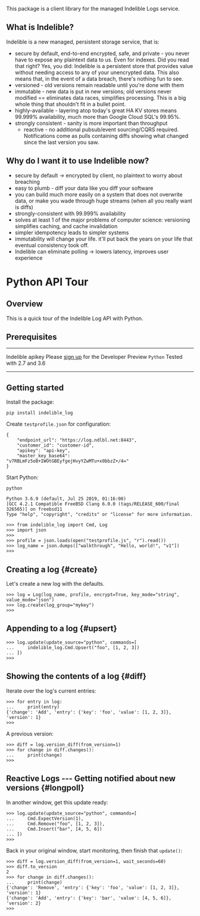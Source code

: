 This package is a client library for the managed Indelible Logs service.

What is Indelible?
------------------

Indelible is a new managed, persistent storage service, that is:
* secure by default, end-to-end encrypted, safe, and private - you never have to expose any plaintext data to us.  Even for indexes.  Did you read that right?  Yes, you did: Indelible is a persistent store that provides value without needing access to any of your unencrypted data.  This also means that, in the event of a data breach, there's nothing fun to see.
* versioned - old versions remain readable until you're done with them
* immutable - new data is put in new versions; old versions never modified == eliminates data races, simplifies processing.  This is a big whole thing that shouldn't fit in a bullet point.
* highly-available - layering atop today's great HA KV stores means 99.999% availability, much more than Google Cloud SQL's 99.95%.
* strongly consistent - sanity is more important than throughput
    * reactive - no additional pubsub/event sourcing/CQRS required.  Notifications come as pulls containing diffs showing what changed since the last version you saw.

Why do I want it to use Indelible now?
--------------------------------------
* secure by default -> encrypted by client, no plaintext to worry about breaching
* easy to plumb - diff your data like you diff your software
* you can build much more easily on a system that does not overwrite data, or make you wade through huge streams (when all you really want is diffs)
* strongly-consistent with 99.999% availability
* solves at least 1 of the major problems of computer science: versioning simplifies caching, and cache invalidation
* simpler idempotency leads to simpler systems
* immutability will change your life.  it'll put back the years on your life that eventual consistency took off.
* Indelible can eliminate polling -> lowers latency, improves user experience

Python API Tour
===============

Overview
--------

This is a quick tour of the Indelible Log API with Python.

Prerequisites
-------------

  ------------------ ------------------------------------------------------------------------------------
  Indelible apikey   Please [sign up](mailto:showmethelogs@indelible.systems) for the Developer Preview
  `Python`           Tested with 2.7 and 3.6
  ------------------ ------------------------------------------------------------------------------------

Getting started
---------------

Install the package:

``` {#input}
pip install indelible_log
```

Create `testprofile.json` for configuration:

    {
        "endpoint_url": "https://log.ndlbl.net:8443",
        "customer_id": "customer-id",
        "apikey": "api-key",
        "master_key_base64": "v7RBLmFz5oB+IWOtGBEyfgejHvyYZwMTu+x0bbzZ+/4="
    }

Start Python:

``` {#input}
python
```

    Python 3.6.9 (default, Jul 25 2019, 01:16:08) 
    [GCC 4.2.1 Compatible FreeBSD Clang 6.0.0 (tags/RELEASE_600/final 326565)] on freebsd11
    Type "help", "copyright", "credits" or "license" for more information.

    >>> from indelible_log import Cmd, Log
    >>> import json
    >>>
    >>> profile = json.loads(open("testprofile.js", "r").read())
    >>> log_name = json.dumps(["walkthrough", "Hello, world!", "v1"])
    >>>

Creating a log {#create}
--------------

Let\'s create a new log with the defaults.

    >>> log = Log(log_name, profile, encrypt=True, key_mode="string", value_mode="json")
    >>> log.create(log_group="mykey")
    >>>

Appending to a log {#upsert}
------------------

    >>> log.update(update_source="python", commands=[
    ...     indelible_log.Cmd.Upsert("foo", [1, 2, 3])
    ... ])
    >>>

Showing the contents of a log {#diff}
-----------------------------

Iterate over the log\'s current entries:

    >>> for entry in log:
    ...     print(entry)
    {'change': 'Add', 'entry': {'key': 'foo', 'value': [1, 2, 3]}, 'version': 1}
    >>>

A previous version:

    >>> diff = log.version_diff(from_version=1)
    >>> for change in diff.changes():
    ...     print(change)
    >>>

Reactive Logs --- Getting notified about new versions {#longpoll}
-----------------------------------------------------

In another window, get this update ready:

    >>> log.update(update_source="python", commands=[
    ...     Cmd.ExpectVersion(1),
    ...     Cmd.Remove("foo", [1, 2, 3]),
    ...     Cmd.Insert("bar", [4, 5, 6])
    ... ])
    >>>

Back in your original window, start monitoring, then finish that
`update()`:

    >>> diff = log.version_diff(from_version=1, wait_seconds=60)
    >>> diff.to_version
    2
    >>> for change in diff.changes():
    ...     print(change)
    {'change': 'Remove', 'entry': {'key': 'foo', 'value': [1, 2, 3]}, 'version': 1}
    {'change': 'Add', 'entry': {'key': 'bar', 'value': [4, 5, 6]}, 'version': 2}
    >>>
